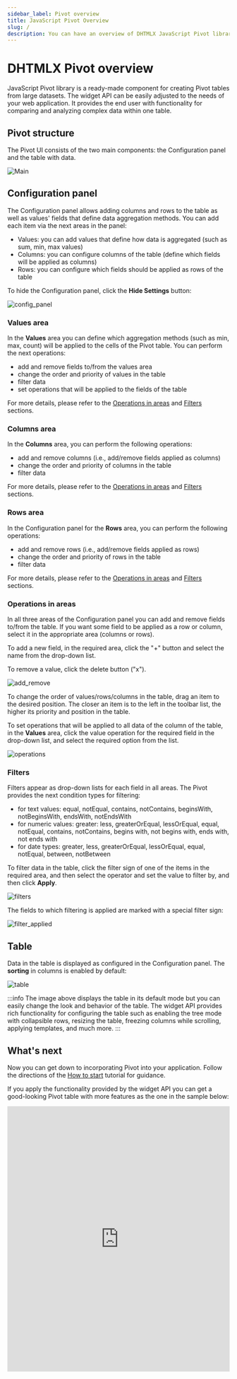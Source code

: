 ```yaml
---
sidebar_label: Pivot overview
title: JavaScript Pivot Overview
slug: /
description: You can have an overview of DHTMLX JavaScript Pivot library in the documentation. Browse developer guides and API reference, try out code examples and live demos, and download a free 30-day evaluation version of DHTMLX Pivot.
---
```


# DHTMLX Pivot overview

JavaScript Pivot library is a ready-made component for creating Pivot tables from large datasets. The widget API can be easily adjusted to the needs of your web application. It provides the end user with functionality for comparing and analyzing complex data within one table.

## Pivot structure­

The Pivot UI consists of the two main components: the Configuration panel and the table with data.

![Main](assets/pivot-main.png)

## Configuration panel

The Configuration panel allows adding columns and rows to the table as well as values' fields that define data aggregation methods. You can add each item via the next areas in the panel: 

- Values: you can add values that define how data is aggregated (such as sum, min, max values)
- Columns: you can configure columns of the table (define which fields will be applied as columns)
- Rows: you can configure which fields should be applied as rows of the table

To hide the Configuration panel, click the **Hide Settings** button:

![config_panel](assets/config_panel.png)

### Values area

In the **Values** area you can define which aggregation methods (such as min, max, count) will be applied to the cells of the Pivot table. You can perform the next operations:

- add and remove fields to/from the values area
- change the order and priority of values in the table
- filter data 
- set operations that will be applied to the fields of the table

For more details, please refer to the [Operations in areas](#operations-in-areas) and [Filters](#filters) sections.

### Columns area

In the **Columns** area, you can perform the following operations:

- add and remove columns (i.e., add/remove fields applied as columns) 
- change the order and priority of columns in the table
- filter data 

For more details, please refer to the [Operations in areas](#operations-in-areas) and [Filters](#filters) sections.

### Rows area

In the Configuration panel for the **Rows** area, you can perform the following operations:

- add and remove rows (i.e., add/remove fields applied as rows) 
- change the order and priority of rows in the table
- filter data 

For more details, please refer to the [Operations in areas](#operations-in-areas) and [Filters](#filters) sections.

### Operations in areas

In all three areas of the Configuration panel you can add and remove fields to/from the table. If you want some field to be applied as a row or column, select it in the appropriate area (columns or rows). 

To add a new field, in the required area, click the "+" button and select the name from the drop-down list. 

To remove a value, click the delete button ("x").

![add_remove](assets/add_remove.png)

To change the order of values/rows/columns in the table, drag an item to the desired position. The closer an item is to the left in the toolbar list, the higher its priority and position in the table. 

To set operations that will be applied to all data of the column of the table, in the **Values** area, click the value operation for the required field in the drop-down list, and select the required option from the list.

![operations](assets/operations.png)


### Filters

Filters appear as drop-down lists for each field in all areas. The Pivot provides the next condition types for filtering:

- for text values: equal, notEqual, contains, notContains, beginsWith, notBeginsWith, endsWith, notEndsWith  
- for numeric values: greater: less, greaterOrEqual, lessOrEqual, equal,	notEqual, contains, notContains, begins with, not begins with, ends with, not ends with  
- for date types: greater, less, greaterOrEqual, lessOrEqual, equal, notEqual, between, notBetween

To filter data in the table, click the filter sign of one of the items in the required area, and then select the operator and set the value to filter by, and then click **Apply**.

![filters](assets/filter.png)

The fields to which filtering is applied are marked with a special filter sign:

![filter_applied](assets/filter_applied.png)


## Table

Data in the table is displayed as configured in the Configuration panel. The **sorting** in columns is enabled by default:

![table](assets/table.png)

:::info
The image above displays the table in its default mode but you can easily change the look and behavior of the table. The widget API provides rich functionality for configuring the table such as enabling the tree mode with collapsible rows, resizing the table, freezing columns while scrolling, applying templates, and much more. 
:::

## What's next

Now you can get down to incorporating Pivot into your application. Follow the directions of the [How to start](./how-to-start) tutorial for guidance.

If you apply the functionality provided by the widget API you can get a good-looking Pivot table with more features as the one in the sample below:

<iframe src="https://snippet.dhtmlx.com/4cm4asbd?mode=result" frameborder="0" class="snippet_iframe" width="100%" height="600"></iframe> 

